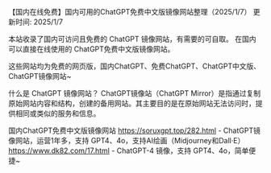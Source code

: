 【国内在线免费】国内可用的ChatGPT免费中文版镜像网站整理（2025/1/7）
更新时间: 2025/1/7

本站收录了国内可访问且免费的 ChatGPT 镜像网站，有需要的可自取。 在国内可以直接在线使用的 ChatGPT免费中文版镜像网站。

这些网站均为免费的网页版，国内ChatGPT、免费ChatGPT、ChatGPT中文版、ChatGPT镜像网站~

什么是 ChatGPT 镜像网站？
ChatGPT镜像站（ChatGPT Mirror）是指通过复制原始网站内容和结构，创建的备用网站。其主要目的是在原始网站无法访问时，提供相同或类似的服务和信息。

国内ChatGPT免费中文版镜像网站
https://soruxgpt.top/282.html - ChatGPT镜像网站，运营1年多，支持 GPT4、4o，支持AI绘画（Midjourney和Dall·E）
https://www.dk82.com/17.html - ChatGPT-4 镜像，支持 GPT4、4o，简单便捷~
